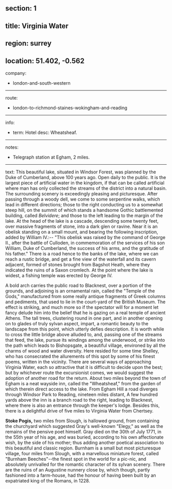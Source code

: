 section: 1
----
title: Virginia Water
----
region: surrey
----
location: 51.402, -0.562
----
company:
- london-and-south-western
----
route:
- london-to-richmond-staines-wokingham-and-reading
----
info:
- term: Hotel
  desc: Wheatsheaf.
----
notes:
- Telegraph station at Egham, 2 miles.
----
text: This beautiful lake, situated in Windsor Forest, was planned by the Duke of Cumberland, above 100 years ago. Open daily to the public. It is the largest piece of artificial water in the kingdom, if that can be called artificial where man has only collected the streams of the district into a natural basin. The surrounding scenery is exceedingly pleasing and picturesque. After passing through a woody dell, we come to some serpentine walks, which lead in different directions; those to the right conducting us to a somewhat steep hill, on the summit of which stands a handsome Gothic battlemented building, called *Belvidere*; and those to the left leading to the margin of the lake. At the head of the lake is a cascade, descending some twenty feet, over massive fragments of stone, into a dark glen or ravine. Near it is an obelisk standing on a small mount, and bearing the following inscription, added by William IV.:-- "This obelisk was raised by the command of George II., after the battle of Culloden, in commemoration of the services of his son William, Duke of Cumberland, the success of his arms, and the gratitude of his father." There is a road hence to the banks of the lake, where we can reach a rustic bridge, and get a fine view of the waterfall and its cavern adjacent, formed of stones brought from Bagshot Heath, where they indicated the ruins of a Saxon cromlech. At the point where the lake is widest, a fishing temple was erected by George IV.

A bold arch carries the public road to Blacknest, over a portion of the grounds, and adjoining is an ornamental rain, called the "Temple of the Gods," manufactured from some really antique fragments of Greek columns and pediments, that used to lie in the court-yard of the British Museum. The effect is striking, and much more so if the spectator will for a moment let fancy delude him into the belief that he is gazing on a real temple of ancient Athens. The tall trees, clustering round in one part, and in another opening on to glades of truly sylvan aspect, impart, a romantic beauty to the landscape from this point, which utterly defies description. It is worth while to cross the little bridge above alluded to, and, passing one of the streams that feed, the lake, pursue its windings among the underwood, or strike into the path which leads to Bishopsgate, a beautiful village, environed by all the charms of wood and water diversity. Here resided for some time Shelley, who has consecrated the allurements of this spot by some of his finest poems, written in the vicinity. There are several ways of approaching Virginia Water, each so attractive that it is difficult to decide upon the best; but by whichever route the excursionist comes, we would suggest the adoption of another road for the return. About two miles beyond the town of Egham is a neat wayside inn, called the "Wheatsheaf," from the garden of which therein direct access to the lake. From Egham Hill a road diverges through Windsor Park to Reading, nineteen miles distant, A few hundred yards above the inn is a branch road to the right, leading to Blacknest, where there is also an entrance through the keeper's lodge. Besides this, there is a delightful drive of five miles to Virginia Water from Chertsey.

**Stoke Pogis,** two miles from Slough, is hallowed ground, from containing the churchyard which suggested Gray's well-known "Elegy," as well as the remains of the pensive poet himself. Gray died on the 30th of July 1771, in the 55th year of his age, and was buried, according to his own affectionate wish, by the side of his mother; thus adding another poetical association to this beautiful and classic region. Burnham is a small but most picturesque village, four miles from Slough, with a marvellous miniature forest, called "Burnham Beeches"--the finest spot in the world for a pic-nic, and absolutely unrivalled for the romantic character of its sylvan scenery. There are the ruins of an Augustine nunnery close by, which though, partly fashioned into a farm-house, had the honour of having been built by an expatriated king of the Romans, in 1228.
